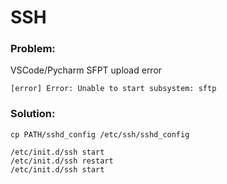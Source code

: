 # SSH

### Problem:

  VSCode/Pycharm SFPT upload error
  
    [error] Error: Unable to start subsystem: sftp

### Solution:

```shell
cp PATH/sshd_config /etc/ssh/sshd_config

/etc/init.d/ssh start
/etc/init.d/ssh restart
/etc/init.d/ssh start
```
